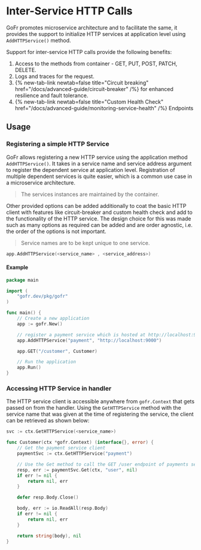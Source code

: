 # Inter-Service HTTP Calls

GoFr promotes microservice architecture and to facilitate the same, it provides the support to initialize HTTP services
at application level using `AddHTTPService()` method.

Support for inter-service HTTP calls provide the following benefits:
1. Access to the methods from container - GET, PUT, POST, PATCH, DELETE.
2. Logs and traces for the request.
3. {% new-tab-link newtab=false title="Circuit breaking" href="/docs/advanced-guide/circuit-breaker" /%} for enhanced resilience and fault tolerance.
4. {% new-tab-link newtab=false title="Custom Health Check" href="/docs/advanced-guide/monitoring-service-health" /%} Endpoints

## Usage

### Registering a simple HTTP Service

GoFr allows registering a new HTTP service using the application method `AddHTTPService()`.
It takes in a service name and service address argument to register the dependent service at application level.
Registration of multiple dependent services is quite easier, which is a common use case in a microservice architecture.

> The services instances are maintained by the container.

Other provided options can be added additionally to coat the basic HTTP client with features like circuit-breaker and
custom health check and add to the functionality of the HTTP service.
The design choice for this was made such as many options as required can be added and are order agnostic,
i.e. the order of the options is not important.

> Service names are to be kept unique to one service.

```go
app.AddHTTPService(<service_name> , <service_address>)
```

#### Example
```go
package main

import (
	"gofr.dev/pkg/gofr"
)

func main() {
	// Create a new application
	app := gofr.New()

	// register a payment service which is hosted at http://localhost:9000
	app.AddHTTPService("payment", "http://localhost:9000")

	app.GET("/customer", Customer)

	// Run the application
	app.Run()
}
```

### Accessing HTTP Service in handler

The HTTP service client is accessible anywhere from `gofr.Context` that gets passed on from the handler.
Using the `GetHTTPService` method with the service name that was given at the time of registering the service,
the client can be retrieved as shown below:

```go
svc := ctx.GetHTTPService(<service_name>)
```

```go
func Customer(ctx *gofr.Context) (interface{}, error) {
    // Get the payment service client
    paymentSvc := ctx.GetHTTPService("payment")

	// Use the Get method to call the GET /user endpoint of payments service
	resp, err := paymentSvc.Get(ctx, "user", nil)
    if err != nil {
        return nil, err
    }

	defer resp.Body.Close()

    body, err := io.ReadAll(resp.Body)
    if err != nil {
        return nil, err
    }

    return string(body), nil
}
```

